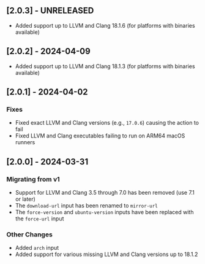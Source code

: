 ## [2.0.3] - UNRELEASED

- Added support up to LLVM and Clang 18.1.6 (for platforms with binaries available)

## [2.0.2] - 2024-04-09

- Added support up to LLVM and Clang 18.1.3 (for platforms with binaries available)

## [2.0.1] - 2024-04-02

### Fixes
- Fixed exact LLVM and Clang versions (e.g., `17.0.6`) causing the action to fail
- Fixed LLVM and Clang executables failing to run on ARM64 macOS runners

## [2.0.0] - 2024-03-31

### Migrating from v1

- Support for LLVM and Clang 3.5 through 7.0 has been removed (use 7.1 or later)
- The `download-url` input has been renamed to `mirror-url`
- The `force-version` and `ubuntu-version` inputs have been replaced with the `force-url` input

### Other Changes

- Added `arch` input
- Added support for various missing LLVM and Clang versions up to 18.1.2
